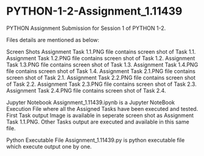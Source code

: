 # PYTHON-1-2-Assignment_1.11439

PYTHON Assignment Submission for Session 1 of PYTHON 1-2. 

Files details are mentioned as below:

Screen Shots
Assignment Task 1.1.PNG file contains screen shot of Task 1.1.
Assignment Task 1.2.PNG	file contains screen shot of Task 1.2.
Assignment Task 1.3.PNG	file contains screen shot of Task 1.3.
Assignment Task 1.4.PNG	file contains screen shot of Task 1.4.
Assignment Task 2.1.PNG	file contains screen shot of Task 2.1.
Assignment Task 2.2.PNG	file contains screen shot of Task 2.2.
Assignment Task 2.3.PNG	file contains screen shot of Task 2.3.
Assignment Task 2.4.PNG	file contains screen shot of Task 2.4.

Jupyter Notebook
Assignment_1.11439.ipynb is a Jupyter NoteBook Execution File where all the Assigned Tasks have been executed and tested. First Task output Image is available in seperate screen shot as Assignment Task 1.1.PNG. Other Tasks output are executed and available in this same file. 

Python Executable File
Assignment_1.11439.py is python executable file which execute output one by one.
